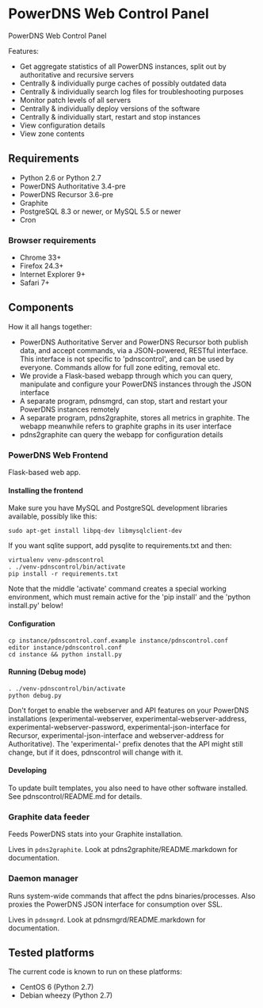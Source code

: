 # PowerDNS Web Control Panel

PowerDNS Web Control Panel

Features:
* Get aggregate statistics of all PowerDNS instances, split out by authoritative and recursive servers
* Centrally & individually purge caches of possibly outdated data
* Centrally & individually search log files for troubleshooting purposes
* Monitor patch levels of all servers
* Centrally & individually deploy versions of the software
* Centrally & individually start, restart and stop instances
* View configuration details
* View zone contents

## Requirements

* Python 2.6 or Python 2.7
* PowerDNS Authoritative 3.4-pre
* PowerDNS Recursor 3.6-pre
* Graphite
* PostgreSQL 8.3 or newer, or MySQL 5.5 or newer
* Cron

### Browser requirements

* Chrome 33+
* Firefox 24.3+
* Internet Explorer 9+
* Safari 7+

## Components

How it all hangs together:

* PowerDNS Authoritative Server and PowerDNS Recursor both publish data, and accept commands, via a
  JSON-powered, RESTful interface. This interface is not specific to 'pdnscontrol', and can be used
  by everyone. Commands allow for full zone editing, removal etc.
* We provide a Flask-based webapp through which you can query, manipulate and configure your PowerDNS instances 
  through the JSON interface
* A separate program, pdnsmgrd, can stop, start and restart your PowerDNS instances remotely
* A separate program, pdns2graphite, stores all metrics in graphite. The webapp meanwhile refers to graphite graphs
  in its user interface
* pdns2graphite can query the webapp for configuration details

### PowerDNS Web Frontend

Flask-based web app.

#### Installing the frontend

Make sure you have MySQL and PostgreSQL development libraries available, possibly like this:

    sudo apt-get install libpq-dev libmysqlclient-dev

If you want sqlite support, add pysqlite to requirements.txt and then:

    virtualenv venv-pdnscontrol
    . ./venv-pdnscontrol/bin/activate
    pip install -r requirements.txt

Note that the middle 'activate' command creates a special working environment, which must remain active for
the 'pip install' and the 'python install.py' below!

#### Configuration

    cp instance/pdnscontrol.conf.example instance/pdnscontrol.conf
    editor instance/pdnscontrol.conf
    cd instance && python install.py


#### Running (Debug mode)

    . ./venv-pdnscontrol/bin/activate
    python debug.py

Don't forget to enable the webserver and API features on your PowerDNS installations (experimental-webserver, experimental-webserver-address, experimental-webserver-password, experimental-json-interface for Recursor, experimental-json-interface and webserver-address for Authoritative). The 'experimental-' prefix denotes that the API might still change, but if it does, pdnscontrol will change with it.

#### Developing

To update built templates, you also need to have other software installed.
See pdnscontrol/README.md for details.

### Graphite data feeder

Feeds PowerDNS stats into your Graphite installation.

Lives in `pdns2graphite`. Look at pdns2graphite/README.markdown for documentation.


### Daemon manager

Runs system-wide commands that affect the pdns binaries/processes.
Also proxies the PowerDNS JSON interface for consumption over SSL.

Lives in `pdnsmgrd`. Look at pdnsmgrd/README.markdown for documentation.


## Tested platforms

The current code is known to run on these platforms:

* CentOS 6 (Python 2.7)
* Debian wheezy (Python 2.7)

